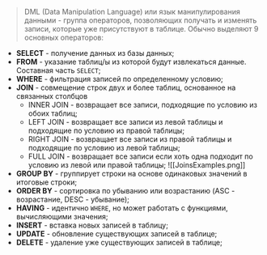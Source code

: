 > DML (Data Manipulation Language) или язык манипулирования данными - группа операторов, позволяющих получать и изменять записи, которые уже присутствуют в таблице. Обычно выделяют 9 основных операторов:

- **SELECT** - получение данных из базы данных;
- **FROM** - указание таблиц/ы из которой будут извлекаться данные. Составная часть `SELECT`;
- **WHERE** - фильтрация записей по определенному условию;
- **JOIN** - совмещение строк двух и более таблиц, основанное на связанных столбцов
	- INNER JOIN - возвращает все записи, подходящие по условию из обоих таблиц; 
	- LEFT JOIN - возвращает все записи из левой таблицы и подходящие по условию из правой таблицы;
	- RIGHT JOIN - возвращает все записи из правой таблицы и подходящие по условию из левой таблицы;
	- FULL JOIN - возвращает все записи если хоть одна подходит по условию из левой или правой таблицы;
![[JoinsExamples.png]]
- **GROUP BY** - группирует строки на основе одинаковых значений в итоговые строки;
- **ORDER BY** - сортировка по убыванию или возрастанию (ASC - возрастание, DESC - убывание);
- **HAVING** - идентично `WHERE`, но может работать с функциями, вычисляющими значения;
- **INSERT** - вставка новых записей в таблицу;
- **UPDATE** - обновление существующих записей в таблице;
- **DELETE** - удаление уже существующих записей в таблице;
